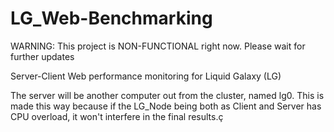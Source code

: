 LG_Web-Benchmarking
===================
WARNING: This project is NON-FUNCTIONAL right now. Please wait for further updates

Server-Client Web performance monitoring for Liquid Galaxy (LG)

The server will be another computer out from the cluster, named lg0.
This is made this way because if the LG_Node being both as Client and Server has CPU overload, it won't interfere in the final results.ç


